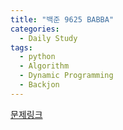 ```yaml
---
title: "백준 9625 BABBA"
categories:
  - Daily Study
tags:
  - python
  - Algorithm
  - Dynamic Programming
  - Backjon
---
```



[문제링크](https://www.acmicpc.net/problem/9625)


<script src=https://gist.github.com/fe5fbafe44647af7abc0ca3779e13962.js></script>